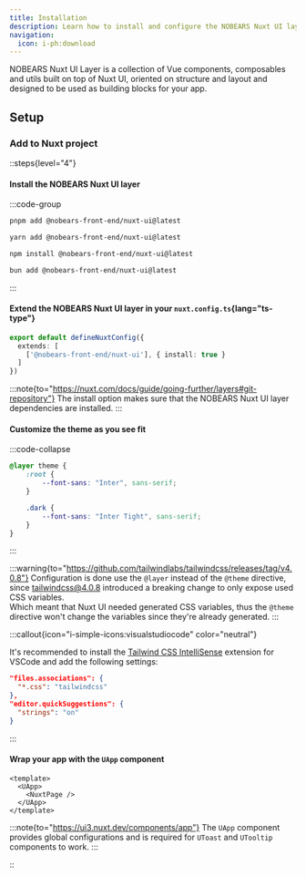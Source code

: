 ```yaml
---
title: Installation
description: Learn how to install and configure the NOBEARS Nuxt UI layer in your Nuxt application.
navigation:
  icon: i-ph:download
---
```


NOBEARS Nuxt UI Layer is a collection of Vue components, composables and utils built on top of Nuxt UI, oriented on structure and layout and designed to be used as building blocks for your app.

## Setup

### Add to Nuxt project

::steps{level="4"}

#### Install the NOBEARS Nuxt UI layer

:::code-group
```bash [pnpm]
pnpm add @nobears-front-end/nuxt-ui@latest
```
```bash [yarn]
yarn add @nobears-front-end/nuxt-ui@latest
```
```bash [npm]
npm install @nobears-front-end/nuxt-ui@latest
```
```bash [bun]
bun add @nobears-front-end/nuxt-ui@latest
```
:::

#### Extend the NOBEARS Nuxt UI layer in your `nuxt.config.ts`{lang="ts-type"}

```ts [nuxt.config.ts]
export default defineNuxtConfig({
  extends: [
    ['@nobears-front-end/nuxt-ui'], { install: true }
  ]
})
```

:::note{to="https://nuxt.com/docs/guide/going-further/layers#git-repository"}
The install option makes sure that the NOBEARS Nuxt UI layer dependencies are installed.
:::

#### Customize the theme as you see fit

:::code-collapse
```css [assets/css/main.css]
@layer theme {
    :root {
        --font-sans: "Inter", sans-serif;
    }

    .dark {
        --font-sans: "Inter Tight", sans-serif;
    }
}
```
:::

:::warning{to="https://github.com/tailwindlabs/tailwindcss/releases/tag/v4.0.8"}
Configuration is done use the `@layer` instead of the `@theme` directive, since tailwindcss@4.0.8 introduced a breaking change to only expose used CSS variables.<br>
Which meant that Nuxt UI needed generated CSS variables, thus the `@theme` directive won't change the variables since they're already generated.
:::

:::callout{icon="i-simple-icons:visualstudiocode" color="neutral"}

It's recommended to install the [Tailwind CSS IntelliSense](https://marketplace.visualstudio.com/items?itemName=bradlc.vscode-tailwindcss) extension for VSCode and add the following settings:

```json [settings.json]
"files.associations": {
  "*.css": "tailwindcss"
},
"editor.quickSuggestions": {
  "strings": "on"
}
```
:::

#### Wrap your app with the `UApp` component

```vue [app.vue]
<template>
  <UApp>
    <NuxtPage />
  </UApp>
</template>
```

:::note{to="https://ui3.nuxt.dev/components/app"}
The `UApp` component provides global configurations and is required for `UToast` and `UTooltip` components to work.
:::

::


